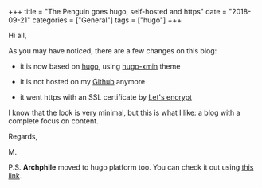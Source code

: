 +++
title = "The Penguin goes hugo, self-hosted and https"
date =  "2018-09-21"
categories = ["General"]
tags = ["hugo"]
+++

Hi all,

As you may have noticed, there are a few changes on this blog:

- it is now based on [hugo](https://gohugo.io/), using [hugo-xmin](https://themes.gohugo.io/hugo-xmin/) theme

- it is not hosted on my [Github](https://github.com/archphile) anymore

- it went https with an SSL certificate by [Let's encrypt](https://letsencrypt.org/) 

I know that the look is very minimal, but this is what I like: a blog with a complete focus on content.

Regards,

M.

P.S. **Archphile**  moved  to hugo platform  too. You can check it out using [this link](https://archphile.org).